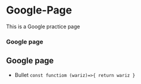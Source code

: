 # Google-Page
This is a Google practice page
### Google page 
## Google page

* Bullet
  `const functiom (wariz)=>{
  return wariz
  } `
